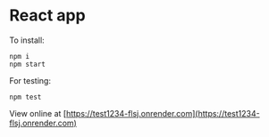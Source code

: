 # React app

To install:

    npm i
    npm start

For testing:

    npm test

View online at [https://test1234-flsj.onrender.com](https://test1234-flsj.onrender.com)